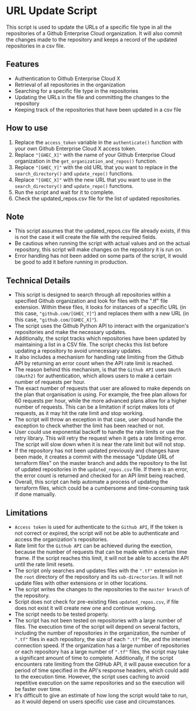 # URL Update Script

This script is used to update the URLs of a specific file type in all the repositories of a Github Enterprise Cloud organization. 
It will also commit the changes made to the repository and keeps a record of the updated repositories in a csv file.

## Features

- Authentication to Github Enterprise Cloud X
- Retrieval of all repositories in the organization
- Searching for a specific file type in the repositories
- Updating the URLs in the file and committing the changes to the repository
- Keeping track of the repositories that have been updated in a csv file

## How to use
1. Replace the `access_token` variable in the `authenticate()` function with your own Github Enterprise Cloud X access token.
2. Replace `"[GHEC_X]"` with the name of your Github Enterprise Cloud organization in the `get_organization_and_repos()` function.
3. Replace `"[GHEC_Y]"` with the old URL that you want to replace in the `search_directory()` and `update_repo()` functions.
4. Replace `"[GHEC_X]"` with the new URL that you want to use in the `search_directory()` and `update_repo()` functions.
5. Run the script and wait for it to complete.
6. Check the updated_repos.csv file for the list of updated repositories.

## Note
- This script assumes that the updated_repos.csv file already exists, if this is not the case it will create the file with the required fields.
- Be cautious when running the script with actual values and on the actual repository, this script will make changes on the repository it is run on.
- Error handling has not been added on some parts of the script, it would be good to add it before running in production.

## Technical Details

- This script is designed to search through all repositories within a specified Github organization and look for files with the ".tf" file extension. Within these files, it looks for instances of a specific URL (in this case, `"github.com/[GHEC_Y]"`) and replaces them with a new URL (in this case, `"github.com/[GHEC_X]"`). 
- The script uses the Github Python API to interact with the organization's repositories and make the necessary updates.
- Additionally, the script tracks which repositories have been updated by maintaining a list in a CSV file. The script checks this list before updating a repository to avoid unnecessary updates.
- It also includes a mechanism for handling rate limiting from the Github API by returning an error count when the API rate limit is reached.
- The reason behind this mechanism, is that the `Github API` uses `OAuth` `(OAuth2)` for authentication, which allows users to make a certain number of requests per hour. 
- The exact number of requests that user are allowed to make depends on the plan that organisation is using. For example, the free plan allows for 60 requests per hour, while the more advanced plans allow for a higher number of requests. This can be a limitation if script makes lots of requests, as it may hit the rate limit and stop working. 
- The script will throw an exception in that case, user shoud handle the exception to check whether the limit has been reached or not. 
- User could use exponential backoff to handle the rate limits or use the retry library. This will retry the request when it gets a rate limiting error. The script will slow down when it is near the rate limit but will not stop.
- If the repository has not been updated previously and changes have been made, it creates a commit with the message "Update URL of terraform files" on the master branch and adds the repository to the list of updated repositories in the `updated_repos.csv` file. If there is an error, the error count is returned and checked for an API limit being reached.
- Overall, this script can help automate a process of updating the terraform files, which could be a cumbersome and time-consuming task if done manually.


## Limitations
- `Access token` is used for authenticate to the `Github API`, If the token is not correct or expired, the script will not be able to authenticate and access the organization's repositories.
- Rate limit for the `Github API` can be achieved during the exection, because the number of requests that can be made within a certain time frame. If the script reaches this limit, it will not be able to access the API until the rate limit resets.
- The script only searches and updates files with the `".tf"` extension in the `root` directory of the repository and its `sub-directories`. It will not update files with other extensions or in other locations.
- The script writes the changes to the repositories to the `master branch` of the repository.
- Script does not check for pre-existing files `updated_repos.csv`, if file does not exist it will create new one and continue working.
- The script needs to be tested properly.
- The script has not been tested on repositories with a large number of files. The execution time of the script will depend on several factors, including the number of repositories in the organization, the number of `".tf"` files in each repository, the size of each `".tf"` file, and the internet connection speed. If the organization has a large number of repositories or each repository has a large number of `".tf"` files, the script may take a significant amount of time to complete. Additionally, if the script encounters rate limiting from the GitHub API, it will pause execution for a period of time specified in the API's response headers, which could add to the execution time. However, the script uses caching to avoid repetitive execution on the same repositories and so the execution will be faster over time.
- It's difficult to give an estimate of how long the script would take to run, as it would depend on users specific use case and circumstances.